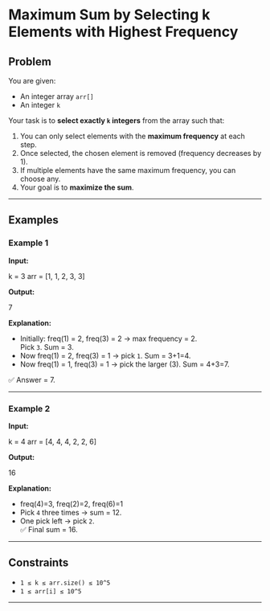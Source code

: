 # Maximum Sum by Selecting k Elements with Highest Frequency

## Problem
You are given:  
- An integer array `arr[]`  
- An integer `k`  

Your task is to **select exactly `k` integers** from the array such that:  
1. You can only select elements with the **maximum frequency** at each step.  
2. Once selected, the chosen element is removed (frequency decreases by 1).  
3. If multiple elements have the same maximum frequency, you can choose any.  
4. Your goal is to **maximize the sum**.

---

## Examples

### Example 1
**Input:**  

k = 3
arr = [1, 1, 2, 3, 3]


**Output:**  

7


**Explanation:**  
- Initially: freq(1) = 2, freq(3) = 2 → max frequency = 2.  
  Pick `3`. Sum = 3.  
- Now freq(1) = 2, freq(3) = 1 → pick `1`. Sum = 3+1=4.  
- Now freq(1) = 1, freq(3) = 1 → pick the larger (3). Sum = 4+3=7.  

✅ Answer = 7.

---

### Example 2
**Input:**  

k = 4
arr = [4, 4, 4, 2, 2, 6]


**Output:**  

16


**Explanation:**  
- freq(4)=3, freq(2)=2, freq(6)=1  
- Pick `4` three times → sum = 12.  
- One pick left → pick `2`.  
✅ Final sum = 16.

---

## Constraints
- `1 ≤ k ≤ arr.size() ≤ 10^5`  
- `1 ≤ arr[i] ≤ 10^5`

---
